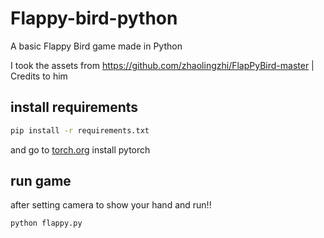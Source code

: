 # Flappy-bird-python
A basic Flappy Bird game made in Python

I took the assets from https://github.com/zhaolingzhi/FlapPyBird-master | Credits to him

## install requirements
```bash
pip install -r requirements.txt
```
and go to [torch.org](https://pytorch.org/) install pytorch

## run game
after setting camera to show your hand and run!!
```bash
python flappy.py
```




